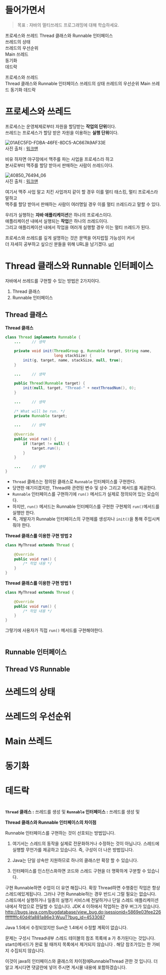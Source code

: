 # 들어가면서   
> 목표 : 자바의 멀티쓰레드 프로그래밍에 대해 학습하세요.    


프로세스와 쓰레드 
Thread 클래스와 Runnable 인터페이스     
쓰레드의 상태     
쓰레드의 우선순위    
Main 쓰레드   
동기화  
데드락   

프로세스와 쓰레드   
Thread 클래스와 Runnable 인터페이스
쓰레드의 상태
쓰레드의 우선순위
Main 쓰레드
동기화
데드락


# 프로세스와 쓰레드
프로세스는 운영체제로부터 자원을 할당받는 **작업의 단위**이다.         
쓰레드는 프로세스가 할당 받은 자원을 이용하는 **실행 단위**이다.     
      
![01AEC5FD-FDBA-46FE-8DC5-AC667A9AF33E](https://user-images.githubusercontent.com/50267433/105000222-69eee400-5a71-11eb-96ed-e3b4fc81802f.png)       
사진 출처 : [워크맨](https://www.youtube.com/channel/UCwx6n_4OcLgzAGdty0RWCoA)
     
     
비유 하자면 야구장에서 맥주를 파는 사업을 프로세스라 하고          
본사로부터 맥주를 할당 받아서 판매하는 사람이 쓰레드이다.           
        
![40850_76494_06](https://user-images.githubusercontent.com/50267433/105001975-eb477600-5a73-11eb-85fc-3d9e4f29b563.jpg)       
사진 출처 : [워크맨](https://www.youtube.com/channel/UCwx6n_4OcLgzAGdty0RWCoA)      
     
여기서 맥주 사업 말고 치킨 사업까지 같이 할 경우 이를 멀티 태스킹, 멀티 프로세스라 말하고             
맥주를 할당 받아서 판매하는 사람이 여러명일 경우 이를 멀티 쓰레드라고 말할 수 있다.               
                       
우리가 실행하는 **자바 애플리케이션**은 하나의 프로세스이다.              
애플리케이션 내에서 실행되는 **작업**은 하나의 쓰레드이다.              
그리고 애플리케이션 내에서 작업을 여러개 실행할 경우 이는 멀티 쓰레드가 된다.           
           
프로세스와 쓰레드를 깊게 설명하는 것은 문맥을 어지럽힐 가능성이 커서       
더 자세히 공부하고 싶으신 분들을 위해 URL을 남기겠다. [url](#)      
   
# Thread 클래스와 Runnable 인터페이스     
자바에서 쓰레드를 구현할 수 있는 방법은 2가지이다.   

1. Thread 클래스 
2. Runnable 인터페이스
  
## Thread 클래스    
**Thread 클래스**      
```java
class Thread implements Runnable {
    ...     // 생략
    
    private void init(ThreadGroup g, Runnable target, String name,
                      long stackSize) {
        init(g, target, name, stackSize, null, true);
    }
    
    ...     // 생략
    
    public Thread(Runnable target) {
        init(null, target, "Thread-" + nextThreadNum(), 0);
    }
    
    ...     // 생략
    
    /* What will be run. */
    private Runnable target;
    
    ...     // 생략
    
    @Override
    public void run() {
        if (target != null) {
            target.run();
        }
    }
    
    ...     // 생략
}
```

* `Thread` 클래스는 정의된 클래스로 `Runnable` 인터페이스를 구현한다.                     
* 당연한 얘기이겠지만, Thread와 관련된 변수 및 상수 그리고 메서드를 제공한다.          
* `Runnable` 인터페이스를 구현하기에 `run()` 메서드가 실제로 정의되어 있는 모습이다.      
* 하지만, `run()` 메서드는 Runnable 인터페이스를 구현한 구현체의 `run()`메서드를 실행만 한다.   
* 즉, 개발자가 Runnable 인터페이스의 구현체를 생성자나 `init()`을  통해 주입시켜줘야 한다.     
    
**Thread 클래스를 이용한 구현 방법 2**
```java
class MyThread extends Thread {
    
    @Override 
    public void run() {
        /* 작업 내용 */
    }      
}
```

**Thread 클래스를 이용한 구현 방법 1**
```java
class MyThread extends Thread {
    
    @Override 
    public void run() {
        /* 작업 내용 */
    }      
}
```
그렇기에 사용자가 직접 `run()` 메서드를 구현해야한다.     




```java
```
## Runnable 인터페이스 

## Thread VS Runnable   

# 쓰레드의 상태
# 쓰레드의 우선순위
# Main 쓰레드
# 동기화
# 데드락

# 
**`Thread` 클래스 :** 쓰레드를 생성 및 
**`Runnable` 인터페이스 :** 쓰레드를 생성 및 

**Thread 클래스와 Runnable 인터페이스의 차이점**

Runnable 인터페이스를 구현하는 것이 선호되는 방법입니다. 


1. 여기서는 스레드의 동작을 실제로 전문화하거나 수정하는 것이 아닙니다. 
스레드에 실행할 무언가를 제공하고 있습니다. 
즉, 구성이 더 나은 방법입니다.

1. Java는 단일 상속만 지원하므로 하나의 클래스만 확장 할 수 있습니다.
2. 인터페이스를 인스턴스화하면 코드와 스레드 구현을 더 명확하게 구분할 수 있습니다.

구현 Runnable하면 수업이 더 유연 해집니다. 확장 Thread하면 수행중인 작업은 항상 스레드에있게됩니다. 
그러나 구현 Runnable하는 경우 반드시 그럴 필요는 없습니다. 
스레드에서 실행하거나 일종의 실행기 서비스에 전달하거나 단일 스레드 애플리케이션 내에서 작업으로 전달할 수 있습니다.
JDK 4 이하에서 작업하는 경우 버그가 있습니다.
http://bugs.java.com/bugdatabase/view_bug.do;jsessionid=5869e03fee226ffffffffc40d4fa881a86e3:WuuT?bug_id=4533087

Java 1.5에서 수정되었지만 Sun은 1.4에서 수정할 계획이 없습니다.

문제는 구성시 Thread내부 스레드 테이블의 참조 목록에 a 가 추가된다는 것입니다. start()메서드가 완료 될 때까지 목록에서 제거되지 않습니다 . 해당 참조가있는 한 가비지 수집되지 않습니다.

이것이 java의 인터페이스와 클래스의 차이점에RunnableThread 관한 것 입니다. 더 알고 계시다면 댓글란에 넣어 주시면 게시물 내용에 포함하겠습니다.




